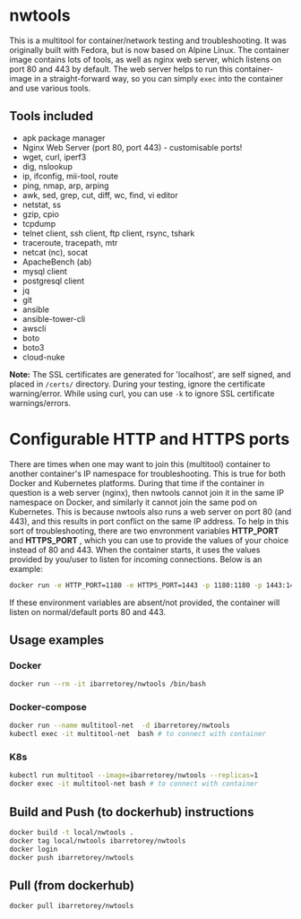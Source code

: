 # nwtools

This is a multitool for container/network testing and troubleshooting. It was originally built with Fedora, but is now based on Alpine Linux. The container image contains lots of tools, as well as nginx web server, which listens on port 80 and 443 by default. The web server helps to run this container-image in a straight-forward way, so you can simply `exec` into the container and use various tools.

## Tools included

* apk package manager
* Nginx Web Server (port 80, port 443) - customisable ports!
* wget, curl, iperf3
* dig, nslookup
* ip, ifconfig, mii-tool, route
* ping, nmap, arp, arping
* awk, sed, grep, cut, diff, wc, find, vi editor
* netstat, ss
* gzip, cpio
* tcpdump
* telnet client, ssh client, ftp client, rsync, tshark
* traceroute, tracepath, mtr
* netcat (nc), socat
* ApacheBench (ab)
* mysql client
* postgresql client
* jq
* git
* ansible
* ansible-tower-cli
* awscli
* boto
* boto3
* cloud-nuke


**Note:** The SSL certificates are generated for 'localhost', are self signed, and placed in `/certs/` directory. During your testing, ignore the certificate warning/error. While using curl, you can use `-k` to ignore SSL certificate warnings/errors.

# Configurable HTTP and HTTPS ports

There are times when one may want to join this (multitool) container to another container's IP namespace for troubleshooting. This is true for both Docker and Kubernetes platforms. During that time if the container in question is a web server (nginx), then nwtools cannot join it in the same IP namespace on Docker, and similarly it cannot join the same pod on Kubernetes. This is because nwtools also runs a web server on port 80 (and 443), and this results in port conflict on the same IP address. To help in this sort of troubleshooting, there are two envronment variables **HTTP_PORT** and **HTTPS_PORT** , which you can use to provide the values of your choice instead of 80 and 443. When the container starts, it uses the values provided by you/user to listen for incoming connections. Below is an example:

```bash
docker run -e HTTP_PORT=1180 -e HTTPS_PORT=1443 -p 1180:1180 -p 1443:1443 -d local/nwtools
```  

If these environment variables are absent/not provided, the container will listen on normal/default ports 80 and 443.

## Usage examples

### Docker

```bash
docker run --rm -it ibarretorey/nwtools /bin/bash
```

### Docker-compose

```bash
docker run --name multitool-net  -d ibarretorey/nwtools
kubectl exec -it multitool-net  bash # to connect with container
```

### K8s

```bash
kubectl run multitool --image=ibarretorey/nwtools --replicas=1
docker exec -it multitool-net bash # to connect with container
```

## Build and Push (to dockerhub) instructions

```bash
docker build -t local/nwtools .
docker tag local/nwtools ibarretorey/nwtools
docker login
docker push ibarretorey/nwtools
```

## Pull (from dockerhub)

```bash
docker pull ibarretorey/nwtools
```
